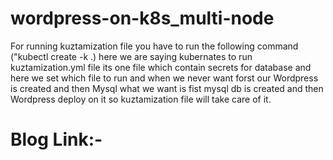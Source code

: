 # wordpress-on-k8s_multi-node
For running kuztamization file you have to run the following command ("kubectl create -k .) here we are saying kubernates to run kuztamization.yml file its one file which contain secrets for database and here we set which file to run and when we never want forst our Wordpress is created and then Mysql what we want is fist mysql db is created and then Wordpress deploy on it so kuztamization file will take care of it.

# Blog Link:-

